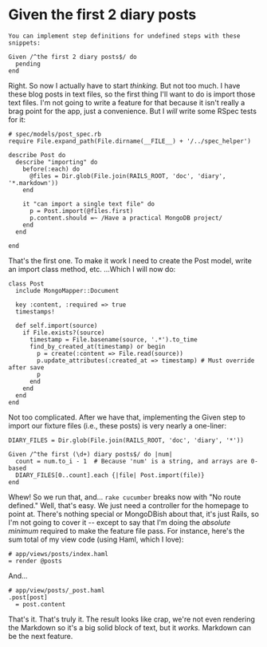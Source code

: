 Given the first 2 diary posts
=============================

    You can implement step definitions for undefined steps with these snippets:

    Given /^the first 2 diary posts$/ do
      pending
    end
    
Right.  So now I actually have to start _thinking._  But not too much.  I have these blog posts in text files, so the first thing I'll want to do is import those text files.  I'm not going to write a feature for that because it isn't really a brag point for the app, just a convenience.  But I _will_ write some RSpec tests for it:

    # spec/models/post_spec.rb
    require File.expand_path(File.dirname(__FILE__) + '/../spec_helper')

    describe Post do
      describe "importing" do
        before(:each) do
          @files = Dir.glob(File.join(RAILS_ROOT, 'doc', 'diary', '*.markdown'))
        end

        it "can import a single text file" do
          p = Post.import(@files.first)
          p.content.should =~ /Have a practical MongoDB project/
        end
      end

    end
    
That's the first one.  To make it work I need to create the Post model, write an import class method, etc.  ...Which I will now do:

    class Post
      include MongoMapper::Document

      key :content, :required => true
      timestamps!

      def self.import(source)
        if File.exists?(source)
          timestamp = File.basename(source, '.*').to_time
          find_by_created_at(timestamp) or begin
            p = create(:content => File.read(source))
            p.update_attributes(:created_at => timestamp) # Must override after save
            p
          end
        end
      end
    end
    
Not too complicated.  After we have that, implementing the Given step to import our fixture files (i.e., these posts) is very nearly a one-liner:

    DIARY_FILES = Dir.glob(File.join(RAILS_ROOT, 'doc', 'diary', '*'))

    Given /^the first (\d+) diary posts$/ do |num|
      count = num.to_i - 1  # Because 'num' is a string, and arrays are 0-based
      DIARY_FILES[0..count].each {|file| Post.import(file)}
    end

Whew!  So we run that, and...  `rake cucumber` breaks now with "No route defined."  Well, that's easy.  We just need a controller for the homepage to point at.  There's nothing special or MongoDBish about that, it's just Rails, so I'm not going to cover it -- except to say that I'm doing the _absolute minimum_ required to make the feature file pass.  For instance, here's the sum total of my view code (using Haml, which I love):

    # app/views/posts/index.haml
    = render @posts
    
And...

    # app/view/posts/_post.haml
    .post[post]
      = post.content
    
That's it.  That's truly it.  The result looks like crap, we're not even rendering the Markdown so it's a big solid block of text, but it _works._  Markdown can be the next feature.



